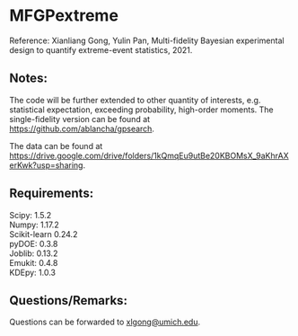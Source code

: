 # MFGPextreme

Reference: Xianliang Gong, Yulin Pan, Multi-fidelity Bayesian experimental design to quantify extreme-event statistics, 2021.


## Notes:

The code will be further extended to other quantity of interests, e.g. statistical expectation, exceeding probability, high-order moments. The single-fidelity version can be found at https://github.com/ablancha/gpsearch. 

The data can be found at https://drive.google.com/drive/folders/1kQmqEu9utBe20KBOMsX_9aKhrAXerKwk?usp=sharing.


## Requirements:

Scipy: 1.5.2\
Numpy: 1.17.2\
Scikit-learn 0.24.2\
pyDOE: 0.3.8\
Joblib: 0.13.2\
Emukit: 0.4.8\
KDEpy: 1.0.3


## Questions/Remarks:
Questions can be forwarded to xlgong@umich.edu.
